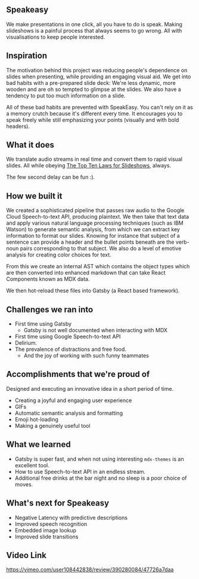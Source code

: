 ## Speakeasy

We make presentations in one click, all you have to do is speak. Making slideshows is a painful process that always seems to go wrong. All with visualisations to keep people interested.

## Inspiration

The motivation behind this project was reducing people's dependence on slides when presenting, while providing an engaging visual aid. We get into bad habits with a pre-prepared slide deck: We're less dynamic, more wooden and are oh so tempted to glimpse at the slides. We also have a tendency to put too much information on a slide.

All of these bad habits are prevented with SpeakEasy. You can't rely on it as a memory crutch because it's different every time. It encourages you to speak freely while still emphasizing your points (visually and with bold headers). 

## What it does
We translate audio streams in real time and convert them to rapid visual slides. All while obeying [The Top Ten Laws for Slideshows](http://www.garrreynolds.com/preso-tips/design/), always.

The few second delay can be fun :).

## How we built it

We created a sophisticated pipeline that passes raw audio to the Google Cloud Speech-to-text API, producing plaintext. 
We then take that text data and apply various natural language processing techniques (such as IBM Watson) to generate semantic analysis, from which we can extract key information to format our slides. Knowing for instance that subject of a sentence can provide a header and the bullet points beneath are the verb-noun pairs corresponding to that subject. We also do a level of emotive analysis for creating color choices for text.

From this we create an internal AST which contains the object types which are then converted into enhanced markdown that can take React Components known as MDX data.

We then hot-reload these files into Gatsby (a React based framework). 

## Challenges we ran into

- First time using Gatsby
  - Gatsby is not well documented when interacting with MDX
- First time using Google Speech-to-text API
- Delirium.
- The prevalence of distractions and free food.
  - And the joy of working with such funny teammates


## Accomplishments that we're proud of

Designed and executing an innovative idea in a short period of time.
- Creating a joyful and engaging user experience
- GIFs
- Automatic semantic analysis and formatting
- Emoji hot-loading
- Making a genuinely useful tool

## What we learned

- Gatsby is super fast, and when not using interesting `mdx-themes` is an excellent tool.
- How to use Speech-to-text API in an endless stream.
- Additional free drinks at the bar night and no sleep is a poor choice of moves.

## What's next for Speakeasy

- Negative Latency with predictive descriptions
- Improved speech recognition
- Embedded image lookup
- Improved slide transitions

## Video Link

https://vimeo.com/user108442838/review/390280084/47726a7daa
